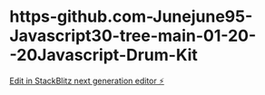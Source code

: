 # https-github.com-Junejune95-Javascript30-tree-main-01-20--20Javascript-Drum-Kit

[Edit in StackBlitz next generation editor ⚡️](https://stackblitz.com/~/github.com/Junejune95/https-github.com-Junejune95-Javascript30-tree-main-01-20--20Javascript-Drum-Kit)